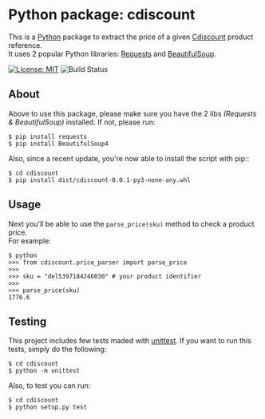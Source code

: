 # Python package: cdiscount

This is a [Python](https://www.python.org/) package to extract the price of a given [Cdiscount](https://www.cdiscount.com/) product reference.<br />
It uses 2 popular Python libraries: [Requests](https://requests.readthedocs.io/en/master/) and [BeautifulSoup](https://www.crummy.com/software/BeautifulSoup/bs4/doc/#installing-beautiful-soup).

[![License: MIT](https://img.shields.io/badge/License-MIT-yellow.svg)](https://opensource.org/licenses/MIT)
![Build Status](https://img.shields.io/pypi/wheel/requests.svg)


## About

Above to use this package, please make sure you have the 2 libs *(Requests & BeautifulSoup)* installed. If not, please run:

```
$ pip install requests
$ pip install BeautifulSoup4
```

Also, since a recent update, you're now able to install the script with pip::

```
$ cd cdiscount
$ pip install dist/cdiscount-0.0.1-py3-none-any.whl   
```

## Usage

Next you'll be able to use the `parse_price(sku)` method to check a product price.<br />
For example:

```
$ python
>>> from cdiscount.price_parser import parse_price
>>> 
>>> sku = "del5397184246030" # your product identifier
>>> 
>>> parse_price(sku)
1776.6
```

## Testing

This project includes few tests maded with [unittest](https://docs.python.org/fr/3/library/unittest.html). If you want to run this tests, simply do the following:

```
$ cd cdiscount
$ python -m unittest
```

Also, to test you can run:
```
$ cd cdiscount
$ python setup.py test
```
